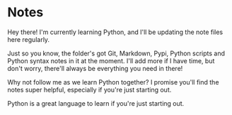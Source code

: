 # Notes
Hey there! I'm currently learning Python, and I'll be updating the note files here regularly.

Just so you know, the folder's got Git, Markdown, Pypi, Python scripts and Python syntax notes in it at the moment. I'll add more if I have time, but don't worry, there'll always be everything you need in there!

Why not follow me as we learn Python together? I promise you'll find the notes super helpful, especially if you're just starting out.

Python is a great language to learn if you're just starting out.